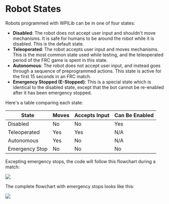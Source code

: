 # Robot States

Robots programmed with WPILib can be in one of four states:

- **Disabled**:
  The robot does not accept user input and shouldn't move mechanisms.
  It is safe for humans to be around the robot while it is disabled.
  This is the default state.
- **Teleoperated**:
  The robot accepts user input and moves mechanisms.
  This is the most common state used while testing,
  and the teleoperated period of the FRC game is spent in this state.
- **Autonomous**:
  The robot does not accept user input, and instead goes through a sequence of preprogrammed actions.
  This state is active for the first 15 seconds in an FRC match.
- **Emergency Stopped (E-Stopped)**:
  This is a special state which is identical to the disabled state,
  except that the bot cannot be re-enabled after it has been emergency stopped.

Here's a table comparing each state:

| State          | Moves | Accepts Input | Can Be Enabled |
| -------------- | ----- | ------------- | -------------- |
| Disabled       | No    | No            | Yes            |
| Teleoperated   | Yes   | Yes           | N/A            |
| Autonomous     | Yes   | No            | N/A            |
| Emergency Stop | No    | No            | No             |

Excepting emergency stops,
the code will follow this flowchart during a match:

[![](https://mermaid.ink/img/pako:eNqFkT-PwjAMxb9KZIkF0eXGDEgnwcjEbYTB1L4SXZNUSYqEEN_93Iby524gk_P8s_zkd4E6EIOGlDHzymIT0VWnD-OVvN18r6pqqVY24aFlKur0G1uffQ4-uNAnrTaY66M6cGN9KuijO8Jf3HLoOMoq0s9N0WwgxZ5ug8_ki4VpS0ELPJu9elpvc-i6gV07jg37-qwG6U7_sfWW_-fm7cQEjLSccbAKCxDYoSW592VADeQjOzagpSSMPwaMvwqHYnB79jXoHHteQN_RIx7Q39gmUZlsDnFTAhxzvP4C5lKYIw?type=png)](https://mermaid.live/edit#pako:eNqFkT-PwjAMxb9KZIkF0eXGDEgnwcjEbYTB1L4SXZNUSYqEEN_93Iby524gk_P8s_zkd4E6EIOGlDHzymIT0VWnD-OVvN18r6pqqVY24aFlKur0G1uffQ4-uNAnrTaY66M6cGN9KuijO8Jf3HLoOMoq0s9N0WwgxZ5ug8_ki4VpS0ELPJu9elpvc-i6gV07jg37-qwG6U7_sfWW_-fm7cQEjLSccbAKCxDYoSW592VADeQjOzagpSSMPwaMvwqHYnB79jXoHHteQN_RIx7Q39gmUZlsDnFTAhxzvP4C5lKYIw)

The complete flowchart with emergency stops looks like this:

[![](https://mermaid.ink/img/pako:eNp9kTELwjAQhf9KuFHs4phBEHR00s04nL2zBpukJKkg4n_32lpUFDMl733hHvduUAZi0JAyZl5arCK64jIzXsnZTfaqKOZqaRMeaqZBHV-9tWhz8MGFNmm1xlye1IEr69OAvtwe3nLNoeEoo0i_m6LZQIo9PT--kx8RxikD-iPQapND03TgynGs2JdXlUT6Geg__BXiPz66PSqr6-LBFIR0aEl2fOs4A_nEjg1ouRLGswHj78KhRNtcfQk6x5an0Db0qgT0EeskKpPNIa6H0vru7g_Lh5bb?type=png)](https://mermaid.live/edit#pako:eNp9kTELwjAQhf9KuFHs4phBEHR00s04nL2zBpukJKkg4n_32lpUFDMl733hHvduUAZi0JAyZl5arCK64jIzXsnZTfaqKOZqaRMeaqZBHV-9tWhz8MGFNmm1xlye1IEr69OAvtwe3nLNoeEoo0i_m6LZQIo9PT--kx8RxikD-iPQapND03TgynGs2JdXlUT6Geg__BXiPz66PSqr6-LBFIR0aEl2fOs4A_nEjg1ouRLGswHj78KhRNtcfQk6x5an0Db0qgT0EeskKpPNIa6H0vru7g_Lh5bb)
